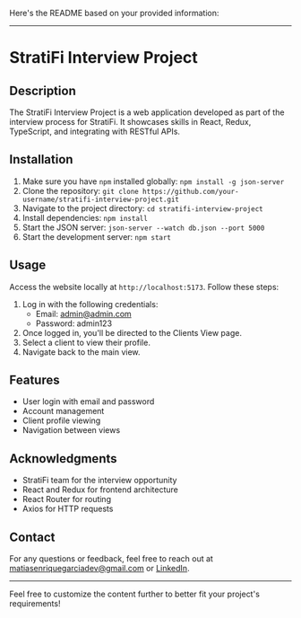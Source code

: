 Here's the README based on your provided information:

---

# StratiFi Interview Project

## Description
The StratiFi Interview Project is a web application developed as part of the interview process for StratiFi. It showcases skills in React, Redux, TypeScript, and integrating with RESTful APIs.

## Installation
1. Make sure you have `npm` installed globally: `npm install -g json-server`
2. Clone the repository: `git clone https://github.com/your-username/stratifi-interview-project.git`
3. Navigate to the project directory: `cd stratifi-interview-project`
4. Install dependencies: `npm install`
5. Start the JSON server: `json-server --watch db.json --port 5000`
6. Start the development server: `npm start`

## Usage
Access the website locally at `http://localhost:5173`. Follow these steps:
1. Log in with the following credentials:
   - Email: admin@admin.com
   - Password: admin123
2. Once logged in, you'll be directed to the Clients View page.
3. Select a client to view their profile.
4. Navigate back to the main view.

## Features
- User login with email and password
- Account management
- Client profile viewing
- Navigation between views

## Acknowledgments
- StratiFi team for the interview opportunity
- React and Redux for frontend architecture
- React Router for routing
- Axios for HTTP requests

## Contact
For any questions or feedback, feel free to reach out at matiasenriquegarciadev@gmail.com or [LinkedIn](https://www.linkedin.com/in/matias-garcia-1a661153/).

---

Feel free to customize the content further to better fit your project's requirements!